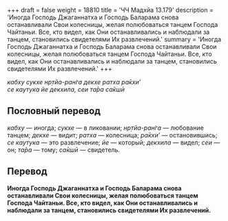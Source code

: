 +++
draft = false
weight = 18810
title = 'ЧЧ Мадхйа 13.179'
description = 'Иногда Господь Джаганнатха и Господь Баларама снова останавливали Свои колесницы, желая полюбоваться танцем Господа Чайтаньи. Все, кто видел, как Они останавливались и наблюдали за танцем, становились свидетелями Их развлечений.'
summary = 'Иногда Господь Джаганнатха и Господь Баларама снова останавливали Свои колесницы, желая полюбоваться танцем Господа Чайтаньи. Все, кто видел, как Они останавливались и наблюдали за танцем, становились свидетелями Их развлечений.'
+++

_кабху сукхе нр̣тйа-ран̇га декхе ратха ра̄кхи’  
се каутука йе декхила, сеи та̄ра са̄кшӣ_

## Пословный перевод

_кабху_ — иногда; _сукхе_ — в ликовании; _нр̣тйа_\-_ран̇га_ — любование танцем; _декхе_ — видит; _ратха_ — колесница; _ра̄кхи’_ — остановившись; _се_ _каутука_ — это развлечение; _йе_ — который; _декхила_ — видел; _сеи_ — он; _та̄ра_ — тому; _са̄кшӣ_ — свидетель.

## Перевод

**Иногда Господь Джаганнатха и Господь Баларама снова останавливали Свои колесницы, желая полюбоваться танцем Господа Чайтаньи. Все, кто видел, как Они останавливались и наблюдали за танцем, становились свидетелями Их развлечений.**
